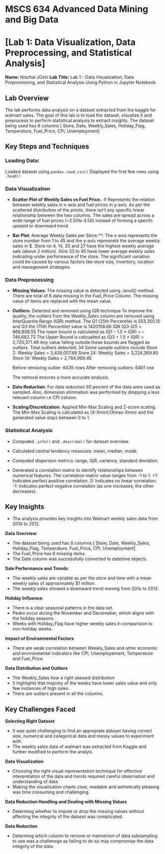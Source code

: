 # MSCS 634 Advanced Data Mining and Big Data
# [Lab 1: Data Visualization, Data Preprocessing, and Statistical Analysis]

**Name:** Nischal JOshi
**Lab Title:** Lab 1 - Data Visualization, Data Preprocessing, and Statistical Analysis Using Python in Jupyter Notebook

## Lab Overview
The lab performs data analysis on a dataset extracted from the kaggle for walmart sales. The goal of this lab is to load the dataset, visualize it and preprocess to perform  statistical analysis to extract insights.
The dataset being used has 8 columns [ Store, Date, Weekly_Sales, Holiday_Flag, Temperature, Fuel_Price, CPI, Unemployment]

## Key Steps and Techniques

### Loading Data: 
   Loaded dataset using `pandas.read_csv()`
   Displayed the first few rows using `.head()`

### Data Visualization

- **Scatter Plot of Weekly Sales vs Fuel Price.**:
    It Represents the relation between weekly sales in x-axis and fuel prices in y-axis.
    As per the scattered distribution of the points, there isn't any specific linear relationship between the two columns.
    The sales are spread across a wide range of fuel prices (~$2.50 to ~$4.50) instead of forming a specifc upward or downward trend 
    
- **Bar Plot**: Average Weekly Sales per Store.**:
    The x-axis represents the store number from 1 to 45 and the y-axis represnets the average weekly sales in $.
    Store no 4, 14, 20 and 27 have the highest weekly average sale (above 2 million).
    Stire 33 to 45 have lower average weekly sales indicating under performance of the store.
    The significant variation could be caused by various factors like store size, inventory, location and management strategies.
    

### Data Preprocessing
- **Missing Values**: 
    The missing value is detected using .isnull() method. 
    There are total of 6 data missing in the Fuel_Price Column. 
    The missing value of items are replaced with the mean value. 
    
- **Outliers**: Detected and removed using IQR technique
    To improve the quality, the outliers from the Weekly_Sales column are removed using InterQuartile Range (IQR) method.
    The Q1 (25th Percentile) is 553,350.10 and Q3 the (75th Percentile) value is 1420158.66
    IQR (Q3-Q1) = 866,808.55
    The lower bound is calculated as (Q1 – 1.5 × IQR) = –746,682.73
    The Upper Bound is calcualted as (Q3 + 1.5 × IQR) = 2,720,371.49
    Any value falling outside these bounds are flagged as outliers. 
    Total outliers detected: 34
    Some sample outliers include
    Store 2: Weekly Sales = 3,436,007.68
    Store 24: Weekly Sales = 3,224,369.80
    Store 14: Weekly Sales = 2,784,969.45
    
    Before removing  outlier: 6435 rows 
    After removing  outliers: 6401 row
    
    The removal ensures a more accurate analysis.
    
- **Data Reduction**: 
    For data reduction 50 percent of the data were used as sampled.
    Also, dimension elimination was performed by dropping a less relevant column i.e CPI column.

- **Scaling/Discretization**: 
    Applied Min-Max Scaling and Z-score scaling.
    The Min-Max Scaling is calculated as (X-Xmin)/(Xmax-Xmin) and the generated value stays between 0 to 1.
    

### Statistical Analysis
- Computed `.info()` and `.describe()` for dataset overview.
- Calculated central tendency measures: mean, median, mode.
- Computed dispersion metrics: range, IQR, variance, standard deviation.

- Generated a correlation matrix to identify relationships between numerical features.
  The correlation matrix value ranges from -1 to 1. 
  +1: Indicates perfect positive correlation.
   0: Indicates no linear correlation.
  -1: Indicates perfect negative correlation (as one increases, the other decreases).

## Key Insights
 - Tha analysis provides key insights into Walmart weekly sales data from 2010 to 2012. 

**Data Overview**:
- The dataset being used has 8 columns [ Store, Date, Weekly_Sales, Holiday_Flag, Temperature, Fuel_Price, CPI, Unemployment]
- The Fuel_Price has 6 missing items. 
- The Date column was successfully converted to datetime objects.

**Sale Performance and Trends**:
- The weekly sales are variable as per the store and time with a mean weekly sales of approximately $1 million. 
- The weekly sales showed a downward trend moving from 201o to 2012.

**Holiday Influence**:
- There is a clear seasonal patterns in the data set.
- Peaks occur during the November and Decemeber, which aligns with the holiday seasons.
- Weeks with Holiday_Flag have higher weekly sales in comparision to non-holiday weeks. 


**Impact of Environmental Factors** 
- There are weak correlation between Weekly_Sales and other economic and environmental indicators like CPI, Unemployement, Temperature and Fuel_Price.

**Data Distribution and Outliers**
- The Weekly_Sales how a right skewed distribution
- It highlights that majority of the weeks have lower sales value and only few instances of high sales.
- There are outliers present in all the columns.

## Key Challenges Faced
**Selecting Right Dataset**
- It was quiet challenging to find an appropiate dataset having correct size, numerical and categorical data and messy values to experiment with. 
- The weekly sales data of walmart was extracted from Kaggle and further modified to perform the analyis.

**Data Visualization**
- Choosing the right visual representation technique for effective interpretation of the data and trends required careful observation and understanding of data
- Making the visualization charts clear, readable and asthetically pleasing was time consuming and challenging.

**Data Reduction Handling and Dealing with Missing Values**
- Determing whether to impute or drop the missing values without affecting the integrity of the dataset was complicated. 

**Data Reduction** 
- Determing which column to remove or mannerism of data subsampling to use was a challenege as failing to do so may compromise the data integrity of the data.

